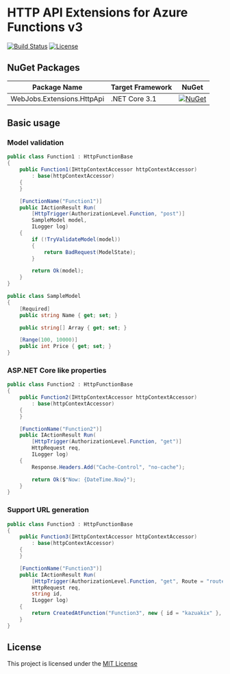 # HTTP API Extensions for Azure Functions v3

[![Build Status](https://dev.azure.com/shibayan/azure-functions-http-api/_apis/build/status/Build%20azure-functions-http-api?branchName=master)](https://dev.azure.com/shibayan/azure-functions-http-api/_build/latest?definitionId=57&branchName=master)
[![License](https://img.shields.io/github/license/shibayan/azure-functions-http-api.svg)](https://github.com/shibayan/azure-functions-http-api/blob/master/LICENSE)

## NuGet Packages

Package Name | Target Framework | NuGet
---|---|---
WebJobs.Extensions.HttpApi | .NET Core 3.1 | [![NuGet](https://img.shields.io/nuget/v/WebJobs.Extensions.HttpApi.svg)](https://www.nuget.org/packages/WebJobs.Extensions.HttpApi)

## Basic usage

### Model validation

```csharp
public class Function1 : HttpFunctionBase
{
    public Function1(IHttpContextAccessor httpContextAccessor)
        : base(httpContextAccessor)
    {
    }

    [FunctionName("Function1")]
    public IActionResult Run(
        [HttpTrigger(AuthorizationLevel.Function, "post")]
        SampleModel model,
        ILogger log)
    {
        if (!TryValidateModel(model))
        {
            return BadRequest(ModelState);
        }

        return Ok(model);
    }
}

public class SampleModel
{
    [Required]
    public string Name { get; set; }

    public string[] Array { get; set; }

    [Range(100, 10000)]
    public int Price { get; set; }
}
```

### ASP.NET Core like properties

```csharp
public class Function2 : HttpFunctionBase
{
    public Function2(IHttpContextAccessor httpContextAccessor)
        : base(httpContextAccessor)
    {
    }

    [FunctionName("Function2")]
    public IActionResult Run(
        [HttpTrigger(AuthorizationLevel.Function, "get")]
        HttpRequest req,
        ILogger log)
    {
        Response.Headers.Add("Cache-Control", "no-cache");

        return Ok($"Now: {DateTime.Now}");
    }
}
```

### Support URL generation

```csharp
public class Function3 : HttpFunctionBase
{
    public Function3(IHttpContextAccessor httpContextAccessor)
        : base(httpContextAccessor)
    {
    }

    [FunctionName("Function3")]
    public IActionResult Run(
        [HttpTrigger(AuthorizationLevel.Function, "get", Route = "route/{id}")]
        HttpRequest req,
        string id,
        ILogger log)
    {
        return CreatedAtFunction("Function3", new { id = "kazuakix" }, null);
    }
}
```

## License

This project is licensed under the [MIT License](https://github.com/shibayan/azure-functions-http-api/blob/master/LICENSE)
